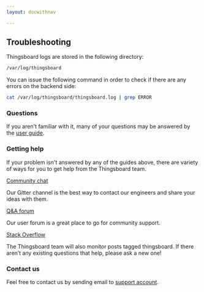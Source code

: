 ```yaml
---
layout: docwithnav

---
```


## Troubleshooting

Thingsboard logs are stored in the following directory:
 
```bash
/var/log/thingsboard
```

You can issue the following command in order to check if there are any errors on the backend side:
 
```bash
cat /var/log/thingsboard/thingsboard.log | grep ERROR
```

### Questions

If you aren't familiar with it, many of your questions may be answered by the
[user guide](/docs/user-guide/).

### Getting help

If your problem isn't answered by any of the guides above, there are variety of
ways for you to get help from the Thingsboard team.

<section id="talkToUs">
    <main>
        <div id="gettingHelp">
            <div>
                <a href="https://gitter.im/thingsboard/chat">Community chat</a>
                <p>Our Gitter channel is the best way to contact our engineers and share your ideas with them.</p>
            </div>
            <div>
                <a href="https://groups.google.com/forum/#!forum/thingsboard">Q&A forum</a>
                <p>Our user forum is a great place to go for community support.</p>
            </div>
            <div>
                <a href="http://stackoverflow.com/questions/tagged/thingsboard">Stack Overflow</a>
                <p>The Thingsboard team will also monitor posts tagged thingsboard. If there aren’t any existing questions that help, please ask a new one!</p>
            </div>
        </div>
    </main>
</section>

### Contact us

Feel free to contact us by sending email to [support account](mailto:support@thingsboard.io).
